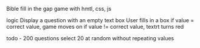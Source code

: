 Bible fill in the gap game with hmtl, css, js

logic 
Display a question with an empty text box
User fills in a box
if value = correct value, game moves on
if value != correct value, textrt turns red


todo - 200 questions
select 20 at random without repeating values

